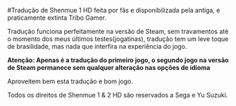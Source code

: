 #Tradução de Shenmue 1 HD feita por fãs e disponibilizada pela antiga, e praticamente extinta Tribo Gamer. 

Tradução funciona perfeitamente na versão de Steam, sem travamentos até o momento dos meus últimos testes(jogatinas), tradução tem um leve toque de brasilidade,
mas nada que interfira na experiência do jogo. 

**Atenção: Apenas é a tradução do primeiro jogo, o segundo jogo na versão de Steam permanece sem qualquer alteração nas opções de idioma**

Aproveitem bem esta tradução e bom jogo.
      
Todos os direitos de Shenmue 1 & 2 HD são reservados a Sega e Yu Suzuki. 
